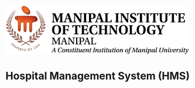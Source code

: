 <p>
  <img src="https://github.com/abhi-mike-g/Not_Dead_Yet_DBMS/blob/main/Logos/1_91gqUe94MsS2PgeE2vwJxw.webp"width="500">
</p>

# Hospital Management System (HMS)
